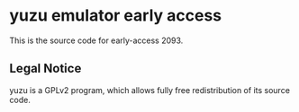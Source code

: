 yuzu emulator early access
=============

This is the source code for early-access 2093.

## Legal Notice

yuzu is a GPLv2 program, which allows fully free redistribution of its source code.